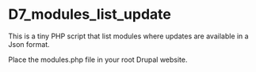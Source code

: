 # D7_modules_list_update
This is a tiny PHP script that list modules where updates are available in a Json format.

Place the modules.php file in your root Drupal website.

